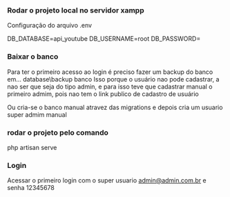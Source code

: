### Rodar o projeto local no servidor xampp
Configuração do arquivo .env

DB_DATABASE=api_youtube
DB_USERNAME=root
DB_PASSWORD=

### Baixar o banco

Para ter o primeiro acesso ao login é preciso fazer um backup do banco em...
database\backup banco
Isso porque o usuário nao pode cadastrar, a nao ser que seja do tipo admin, e para isso teve que cadastrar manual o primeiro admim, pois nao tem o link publico de cadastro de usuário

Ou cria-se o banco manual atravez das migrations e depois cria um usuario super admim manual

### rodar o projeto pelo comando 

php artisan serve

### Login
Acessar o primeiro login com o super usuario admin@admin.com.br e senha 12345678

